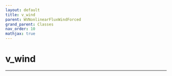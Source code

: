 ```yaml
---
layout: default
title: v_wind
parent: WVNonlinearFluxWindForced
grand_parent: Classes
nav_order: 10
mathjax: true
---
```


#  v_wind




---

